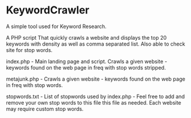 # KeywordCrawler

A simple tool used for Keyword Research.

A PHP script That quickly crawls a website and displays the top 20 keywords with density as well as comma 
separated list. Also able to check site for stop words.

index.php - Main landing page and script. Crawls a given website - keywords found on the web page in freq 
with stop words stripped.

metajunk.php - Crawls a given website - keywords found on the web page in freq with stop words.

stopwords.txt - List of stopwords used by index.php - Feel free to add and remove your own stop words to this file this file as needed. Each website may require custom stop words. 
